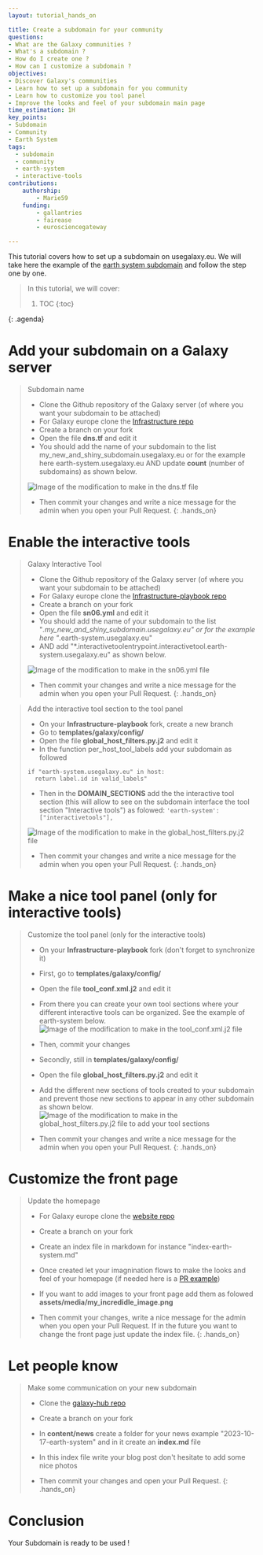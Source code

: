 ```yaml
---
layout: tutorial_hands_on

title: Create a subdomain for your community
questions:
- What are the Galaxy communities ?
- What's a subdomain ?
- How do I create one ?
- How can I customize a subdomain ?
objectives:
- Discover Galaxy's communities
- Learn how to set up a subdomain for you community
- Learn how to customize you tool panel 
- Improve the looks and feel of your subdomain main page
time_estimation: 1H
key_points:
- Subdomain
- Community
- Earth System 
tags:
  - subdomain
  - community
  - earth-system
  - interactive-tools
contributions:
    authorship:
        - Marie59
    funding:
        - gallantries
        - fairease
        - eurosciencegateway

---
```


This tutorial covers how to set up a subdomain on usegalaxy.eu. We will take here the example of the [earth system subdomain](https://earth-system.usegalaxy.eu/) and follow the step one by one. 

> <agenda-title></agenda-title>
>
> In this tutorial, we will cover:
>
> 1. TOC
> {:toc}
>
{: .agenda}

# Add your subdomain on a Galaxy server

> <hands-on-title>Subdomain name</hands-on-title>
>    - Clone the Github repository of the Galaxy server (of where you want your subdomain to be attached)
>    - For Galaxy europe clone the [Infrastructure repo](https://github.com/usegalaxy-eu/infrastructure)
>    - Create a branch on your fork
>    - Open the file **dns.tf** and edit it 
>    - You should add the name of your subdomain to the list my_new_and_shiny_subdomain.usegalaxy.eu or for the example here earth-system.usegalaxy.eu AND update **count** (number of subdomains) as shown below.
> 
> ![Image of the modification to make in the dns.tf file](../../images/create_subdomain/earth_system_subdo_infra.png)
>
>   - Then commit your changes and write a nice message for the admin when you open your Pull Request.
{: .hands_on}


# Enable the interactive tools 

> <hands-on-title>Galaxy Interactive Tool</hands-on-title>
>    - Clone the Github repository of the Galaxy server (of where you want your subdomain to be attached)
>    - For Galaxy europe clone the [Infrastructure-playbook repo](https://github.com/usegalaxy-eu/infrastructure-playbook/tree/master)
>    - Create a branch on your fork
>    - Open the file **sn06.yml** and edit it 
>    - You should add the name of your subdomain to the list "*.my_new_and_shiny_subdomain.usegalaxy.eu" or for the example here "*.earth-system.usegalaxy.eu" 
>    - AND add "*.interactivetoolentrypoint.interactivetool.earth-system.usegalaxy.eu" as shown below.
> 
> ![Image of the modification to make in the sn06.yml file](../../images/create_subdomain/earth_system_subdo_gxit.png)
>
>   - Then commit your changes and write a nice message for the admin when you open your Pull Request.
{: .hands_on}

> <hands-on-title>Add the interactive tool section to the tool panel</hands-on-title>
>    - On your **Infrastructure-playbook** fork, create a new branch
>    - Go to **templates/galaxy/config/**
>    - Open the file **global_host_filters.py.j2** and edit it 
>    - In the function per_host_tool_labels add your subdomain as followed
> ```
> if "earth-system.usegalaxy.eu" in host:
>   return label.id in valid_labels"
> ```
>   - Then in the **DOMAIN_SECTIONS** add the the interactive tool section (this will allow to see on the subdomain interface the tool section "Interactive tools") as folowed:
> `'earth-system': ["interactivetools"],`
>
> ![Image of the modification to make in the global_host_filters.py.j2 file](../../images/create_subdomain/add_gxit.png)
>
>   - Then commit your changes and write a nice message for the admin when you open your Pull Request.
{: .hands_on}


# Make a nice tool panel (only for interactive tools)

> <hands-on-title>Customize the tool panel (only for the interactive tools)</hands-on-title>
>    - On your **Infrastructure-playbook** fork (don't forget to synchronize it)
>    - First, go to **templates/galaxy/config/**
>    - Open the file **tool_conf.xml.j2** and edit it 
>    - From there you can create your own tool sections where your different interactive tools can be organized. See the example of earth-system below.
> ![Image of the modification to make in the tool_conf.xml.j2 file](../../images/create_subdomain/customize_tool.png)
>
>   - Then, commit your changes
>   
>   - Secondly, still in **templates/galaxy/config/**
>   - Open the file **global_host_filters.py.j2** and edit it 
>   - Add the different new sections of tools created to your subdomain and prevent those new sections to appear in any other subdomain as shown below.
>  ![Image of the modification to make in the global_host_filters.py.j2 file to add your tool sections](../../images/create_subdomain/add_customize_tool.png)
>
>   - Then commit your changes and write a nice message for the admin when you open your Pull Request.
{: .hands_on}

# Customize the front page 

> <hands-on-title>Update the homepage</hands-on-title>
>    - For Galaxy europe clone the [website repo](https://github.com/usegalaxy-eu/website/tree/master)
>    - Create a branch on your fork
>    - Create an index file in markdown for instance "index-earth-system.md"
>    - Once created let your imagnination flows to make the looks and feel of your homepage (if needed here is a [PR example](https://github.com/usegalaxy-eu/website/pull/1149))
>    - If you want to add images to your front page add them as folowed **assets/media/my_incredidle_image.png**
>
>   - Then commit your changes, write a nice message for the admin when you open your Pull Request.
> If in the future you want to change the front page just update the index file.
{: .hands_on}

# Let people know

> <hands-on-title>Make some communication on your new subdomain</hands-on-title>
>    - Clone the [galaxy-hub repo](https://github.com/galaxyproject/galaxy-hub/tree/master)
>    - Create a branch on your fork
>    - In **content/news** create a folder for your news example "2023-10-17-earth-system" and in it create an **index.md** file 
>    - In this index file write your blog post don't hesitate to add some nice photos
>
>   - Then commit your changes and open your Pull Request.
{: .hands_on}

# Conclusion
Your Subdomain is ready to be used !
